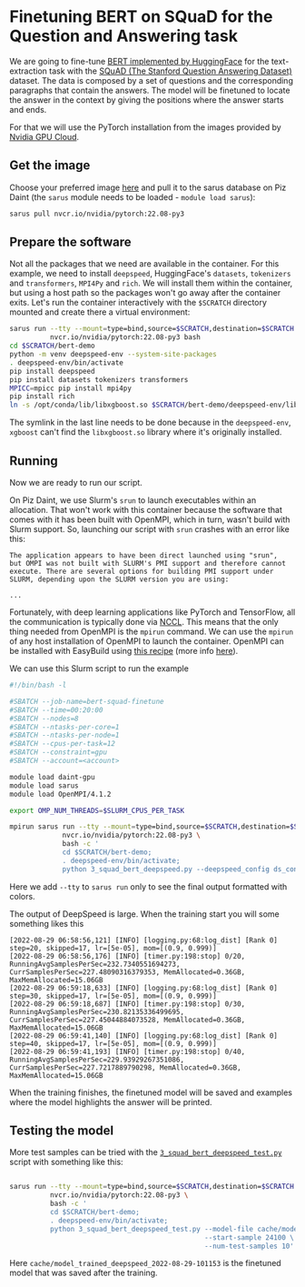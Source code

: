 # Finetuning BERT on SQuaD for the Question and Answering task

We are going to fine-tune [BERT implemented by HuggingFace](https://huggingface.co/bert-base-uncased) for the text-extraction task with the [SQuAD (The Stanford Question Answering Dataset)](https://rajpurkar.github.io/SQuAD-explorer/) dataset. The data is composed by a set of questions and the corresponding paragraphs that contain the answers. The model will be finetuned to locate the answer in the context by giving the positions where the answer starts and ends.

For that we will use the PyTorch installation from the images provided by [Nvidia GPU Cloud](https://catalog.ngc.nvidia.com/).

## Get the image
Choose your preferred image [here](https://catalog.ngc.nvidia.com/orgs/nvidia/containers/pytorch) and pull it to the sarus database on Piz Daint (the `sarus` module needs to be loaded - `module load sarus`):
```bash
sarus pull nvcr.io/nvidia/pytorch:22.08-py3
```

## Prepare the software
Not all the packages that we need are available in the container. For this example, we need to install `deepspeed`, HuggingFace's `datasets`, `tokenizers` and `transformers`, `MPI4Py` and `rich`. We will install them within the container, but using a host path so the packages won't go away after the container exits. Let's run the container interactively with the `$SCRATCH` directory mounted and create there a virtual environment:
```bash
sarus run --tty --mount=type=bind,source=$SCRATCH,destination=$SCRATCH \
          nvcr.io/nvidia/pytorch:22.08-py3 bash
cd $SCRATCH/bert-demo
python -m venv deepspeed-env --system-site-packages
. deepspeed-env/bin/activate
pip install deepspeed
pip install datasets tokenizers transformers
MPICC=mpicc pip install mpi4py
pip install rich
ln -s /opt/conda/lib/libxgboost.so $SCRATCH/bert-demo/deepspeed-env/lib/libxgboost.so
```
The symlink in the last line needs to be done because in the `deepspeed-env`,  `xgboost` can't find the `libxgboost.so` library where it's originally installed.

## Running
Now we are ready to run our script.

On Piz Daint, we use Slurm's `srun` to launch executables within an allocation. That won't work with this container because the software that comes with it has been built with OpenMPI, which in turn, wasn't build with Slurm support. So, launching our script with `srun` crashes with an error like this: 
```text
The application appears to have been direct launched using "srun",
but OMPI was not built with SLURM's PMI support and therefore cannot
execute. There are several options for building PMI support under
SLURM, depending upon the SLURM version you are using:

...
```
Fortunately, with deep learning applications like PyTorch and TensorFlow, all the communication is typically done via [NCCL](https://github.com/NVIDIA/nccl). This means that the only thing needed from OpenMPI is the `mpirun` command. We can use the `mpirun` of any host installation of OpenMPI to launch the container. OpenMPI can be installed with EasyBuild using [this recipe](https://github.com/eth-cscs/production/blob/master/easybuild/easyconfigs/o/OpenMPI/OpenMPI-4.1.2.eb) (more info [here](https://user.cscs.ch/computing/compilation/easybuild/)).

We can use this Slurm script to run the example
```bash
#!/bin/bash -l

#SBATCH --job-name=bert-squad-finetune
#SBATCH --time=00:20:00
#SBATCH --nodes=8
#SBATCH --ntasks-per-core=1
#SBATCH --ntasks-per-node=1
#SBATCH --cpus-per-task=12
#SBATCH --constraint=gpu
#SBATCH --account=<account>

module load daint-gpu
module load sarus
module load OpenMPI/4.1.2

export OMP_NUM_THREADS=$SLURM_CPUS_PER_TASK

mpirun sarus run --tty --mount=type=bind,source=$SCRATCH,destination=$SCRATCH \
             nvcr.io/nvidia/pytorch:22.08-py3 \
             bash -c '
             cd $SCRATCH/bert-demo;
             . deepspeed-env/bin/activate;
             python 3_squad_bert_deepspeed.py --deepspeed_config ds_config.json'
```
Here we add `--tty` to `sarus run` only to see the final output formatted with colors.

The output of DeepSpeed is large. When the training start you will some something likes this
```
[2022-08-29 06:58:56,121] [INFO] [logging.py:68:log_dist] [Rank 0] step=20, skipped=17, lr=[5e-05], mom=[(0.9, 0.999)]
[2022-08-29 06:58:56,176] [INFO] [timer.py:198:stop] 0/20, RunningAvgSamplesPerSec=232.7340551694273, CurrSamplesPerSec=227.48090316379353, MemAllocated=0.36GB, MaxMemAllocated=15.06GB
[2022-08-29 06:59:18,633] [INFO] [logging.py:68:log_dist] [Rank 0] step=30, skipped=17, lr=[5e-05], mom=[(0.9, 0.999)]
[2022-08-29 06:59:18,687] [INFO] [timer.py:198:stop] 0/30, RunningAvgSamplesPerSec=230.82135336499695, CurrSamplesPerSec=227.45044884073528, MemAllocated=0.36GB, MaxMemAllocated=15.06GB
[2022-08-29 06:59:41,140] [INFO] [logging.py:68:log_dist] [Rank 0] step=40, skipped=17, lr=[5e-05], mom=[(0.9, 0.999)]
[2022-08-29 06:59:41,193] [INFO] [timer.py:198:stop] 0/40, RunningAvgSamplesPerSec=229.93929267351086, CurrSamplesPerSec=227.7217889790298, MemAllocated=0.36GB, MaxMemAllocated=15.06GB
```

When the training finishes, the finetuned model will be saved and examples where the model highlights the answer will be printed.

## Testing the model
More test samples can be tried with the [`3_squad_bert_deepspeed_test.py`](3_squad_bert_deepspeed_test.py) script with something like this:
```bash

sarus run --tty --mount=type=bind,source=$SCRATCH,destination=$SCRATCH \
          nvcr.io/nvidia/pytorch:22.08-py3 \
          bash -c '
          cd $SCRATCH/bert-demo;
          . deepspeed-env/bin/activate;
          python 3_squad_bert_deepspeed_test.py --model-file cache/model_trained_deepspeed_2022-08-29-101153 \
                                                --start-sample 24100 \
                                                --num-test-samples 10'
```
Here `cache/model_trained_deepspeed_2022-08-29-101153` is the finetuned model that was saved after the training.
